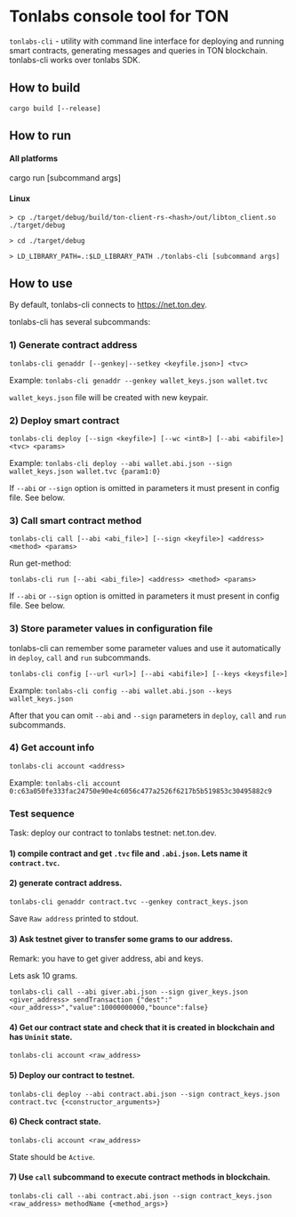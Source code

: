 # Tonlabs console tool for TON

`tonlabs-cli` - utility with command line interface for deploying and running smart contracts, generating messages and queries in TON blockchain.
tonlabs-cli works over tonlabs SDK.

## How to build

    cargo build [--release]

## How to run

#### All platforms
cargo run [subcommand args]

#### Linux
`> cp ./target/debug/build/ton-client-rs-<hash>/out/libton_client.so ./target/debug`

`> cd ./target/debug`

`> LD_LIBRARY_PATH=.:$LD_LIBRARY_PATH ./tonlabs-cli [subcommand args]`

## How to use

By default, tonlabs-cli connects to https://net.ton.dev.

tonlabs-cli has several subcommands:

### 1) Generate contract address

    tonlabs-cli genaddr [--genkey|--setkey <keyfile.json>] <tvc>

Example: `tonlabs-cli genaddr --genkey wallet_keys.json wallet.tvc`

`wallet_keys.json` file will be created with new keypair.

### 2) Deploy smart contract

    tonlabs-cli deploy [--sign <keyfile>] [--wc <int8>] [--abi <abifile>] <tvc> <params> 

Example: `tonlabs-cli deploy --abi wallet.abi.json --sign wallet_keys.json wallet.tvc {param1:0}`

If `--abi` or `--sign` option is omitted in parameters it must present in config file. See below.

### 3) Call smart contract method

    tonlabs-cli call [--abi <abi_file>] [--sign <keyfile>] <address> <method> <params>

Run get-method:

    tonlabs-cli run [--abi <abi_file>] <address> <method> <params>

If `--abi` or `--sign` option is omitted in parameters it must present in config file. See below.

### 3) Store parameter values in configuration file

tonlabs-cli can remember some parameter values and use it automatically in `deploy`, `call` and `run` subcommands.

    tonlabs-cli config [--url <url>] [--abi <abifile>] [--keys <keysfile>]

Example: `tonlabs-cli config --abi wallet.abi.json --keys wallet_keys.json`

After that you can omit `--abi` and `--sign` parameters in `deploy`, `call` and `run` subcommands. 

### 4) Get account info

    tonlabs-cli account <address>

Example: `tonlabs-cli account 0:c63a050fe333fac24750e90e4c6056c477a2526f6217b5b519853c30495882c9`

### Test sequence
Task: deploy our contract to tonlabs testnet: net.ton.dev.

#### 1) compile contract and get `.tvc` file and `.abi.json`. Lets name it `contract.tvc`.

#### 2) generate contract address.

    tonlabs-cli genaddr contract.tvc --genkey contract_keys.json

Save `Raw address` printed to stdout.

#### 3) Ask testnet giver to transfer some grams to our address.

Remark: you have to get giver address, abi and keys. 

Lets ask 10 grams.

    tonlabs-cli call --abi giver.abi.json --sign giver_keys.json <giver_address> sendTransaction {"dest":"<our_address>","value":10000000000,"bounce":false}

#### 4) Get our contract state and check that it is created in blockchain and has `Uninit` state.

    tonlabs-cli account <raw_address>

#### 5) Deploy our contract to testnet.

    tonlabs-cli deploy --abi contract.abi.json --sign contract_keys.json contract.tvc {<constructor_arguments>}

#### 6) Check contract state.

    tonlabs-cli account <raw_address>

State should be `Active`.

#### 7) Use `call` subcommand to execute contract methods in blockchain.

    tonlabs-cli call --abi contract.abi.json --sign contract_keys.json <raw_address> methodName {<method_args>}
